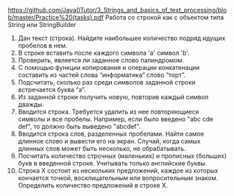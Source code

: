 https://github.com/Java0Tutor/3_Strings_and_basics_of_text_processing/blob/master/Practice%20(tasks).pdf
Работа со строкой как с объектом типа String или StringBuilder
1. Дан текст (строка). Найдите наибольшее количество подряд идущих пробелов в нем.
2. В строке вставить после каждого символа 'a' символ 'b'.
3. Проверить, является ли заданное слово палиндромом.
4. С помощью функции копирования и операции конкатенации составить из частей слова “информатика” слово “торт”.
5. Подсчитать, сколько раз среди символов заданной строки встречается буква “а”.
6. Из заданной строки получить новую, повторив каждый символ дважды.
7. Вводится строка. Требуется удалить из нее повторяющиеся символы и все пробелы. Например, если было введено "abc cde def", то должно быть выведено "abcdef".
8. Вводится строка слов, разделенных пробелами. Найти самое длинное слово и вывести его на экран. Случай, когда самых длинных слов может быть несколько, не обрабатывать.
9. Посчитать количество строчных (маленьких) и прописных (больших) букв в введенной строке. Учитывать только английские буквы.
10. Строка X состоит из нескольких предложений, каждое из которых кончается точкой, восклицательным или вопросительным знаком. Определить количество предложений в строке X.